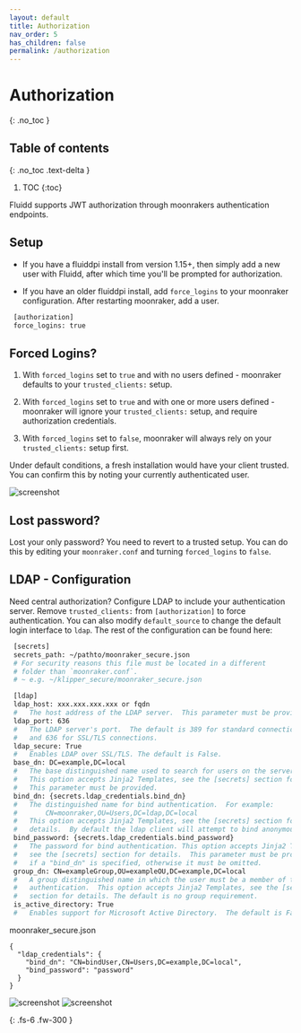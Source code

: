 ```yaml
---
layout: default
title: Authorization
nav_order: 5
has_children: false
permalink: /authorization
---
```


# Authorization
{: .no_toc }

## Table of contents
{: .no_toc .text-delta }

1. TOC
{:toc}

Fluidd supports JWT authorization through moonrakers authentication endpoints.

## Setup

- If you have a fluiddpi install from version 1.15+, then simply add a new user
with Fluidd, after which time you'll be prompted for authorization.

- If you have an older fluiddpi install,  add `force_logins` to your moonraker configuration. After restarting moonraker, add a user.

```sh
 [authorization]
 force_logins: true
```

## Forced Logins?

1. With `forced_logins` set to `true` and with no users defined - moonraker defaults
to your `trusted_clients:` setup.

2. With `forced_logins` set to `true` and with one or more users defined - moonraker
will ignore your `trusted_clients:` setup, and require authorization credentials.

3. With `forced_logins` set to `false`, moonraker will always rely on your
`trusted_clients:` setup first.

Under default conditions, a fresh installation would have your client trusted.
You can confirm this by noting your currently authenticated user.

![screenshot](/assets/images/auth_trusted.png)

## Lost password?

Lost your only password? You need to revert to a trusted setup. You can do this
by editing your `moonraker.conf` and turning `forced_logins` to `false`.

## LDAP - Configuration

Need central authorization? Configure LDAP to include your authentication server.
Remove `trusted_clients:` from `[authorization]` to force authentication.
You can also modify `default_source` to change the default login interface to `ldap`. The rest of the configuration can be found here:

```sh
 [secrets]
 secrets_path: ~/pathto/moonraker_secure.json
 # For security reasons this file must be located in a different 
 # folder than `moonraker.conf`.
 # ~ e.g. ~/klipper_secure/moonraker_secure.json

 [ldap]
 ldap_host: xxx.xxx.xxx.xxx or fqdn
 #   The host address of the LDAP server.  This parameter must be provided
 ldap_port: 636
 #   The LDAP server's port.  The default is 389 for standard connections
 #   and 636 for SSL/TLS connections.
 ldap_secure: True
 #   Enables LDAP over SSL/TLS. The default is False.
 base_dn: DC=example,DC=local
 #   The base distinguished name used to search for users on the server.
 #   This option accepts Jinja2 Templates, see the [secrets] section for details.
 #   This parameter must be provided.
 bind_dn: {secrets.ldap_credentials.bind_dn}
 #   The distinguished name for bind authentication.  For example:
 #       CN=moonraker,OU=Users,DC=ldap,DC=local
 #   This option accepts Jinja2 Templates, see the [secrets] section for
 #   details.  By default the ldap client will attempt to bind anonymously.
 bind_password: {secrets.ldap_credentials.bind_password}
 #   The password for bind authentication. This option accepts Jinja2 Templates,
 #   see the [secrets] section for details.  This parameter must be provided
 #   if a "bind_dn" is specified, otherwise it must be omitted.
 group_dn: CN=exampleGroup,OU=exampleOU,DC=example,DC=local
 #   A group distinguished name in which the user must be a member of to pass
 #   authentication.  This option accepts Jinja2 Templates, see the [secrets]
 #   section for details. The default is no group requirement.
 is_active_directory: True
 #   Enables support for Microsoft Active Directory.  The default is False.
```

moonraker_secure.json
```
{
  "ldap_credentials": {
    "bind_dn": "CN=bindUser,CN=Users,DC=example,DC=local",
    "bind_password": "password"
  }
}
```

![screenshot](/assets/images/auth_login_multisource.png)
![screenshot](/assets/images/auth_login_multisource_select.png)

{: .fs-6 .fw-300 }
